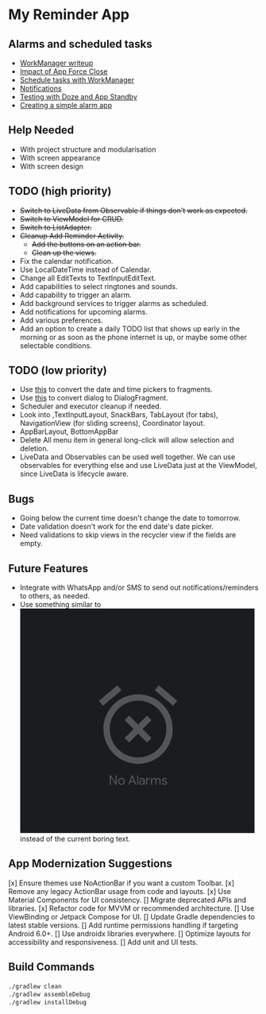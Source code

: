 # My Reminder App

## Alarms and scheduled tasks

* [WorkManager writeup](https://medium.com/google-developer-experts/services-the-life-with-without-and-worker-6933111d62a6)
* [Impact of App Force Close](https://stackoverflow.com/questions/14041208/how-to-reset-alarm-if-app-is-force-closed-in-android?noredirect=1&lq=1)
* [Schedule tasks with WorkManager](https://developer.android.com/topic/libraries/architecture/workmanager)
* [Notifications](https://developer.android.com/guide/topics/ui/notifiers/notifications)
* [Testing with Doze and App Standby](https://developer.android.com/training/monitoring-device-state/doze-standby#testing_doze_and_app_standby)
* [Creating a simple alarm app](https://learntodroid.com/how-to-create-a-simple-alarm-clock-app-in-android/)

## Help Needed

- With project structure and modularisation
- With screen appearance
- With screen design

## TODO (high priority)

* ~~Switch to LiveData from Observable if things don't work as expected.~~
* ~~Switch to ViewModel for CRUD.~~
* ~~Switch to ListAdapter.~~
* ~~Cleanup Add Reminder Activity.~~ 
  * ~~Add the buttons on an action bar.~~
  * ~~Clean up the views.~~
* Fix the calendar notification.
* Use LocalDateTime instead of Calendar.
* Change all EditTexts to TextInputEditText.
* Add capabilities to select ringtones and sounds.
* Add capability to trigger an alarm.
* Add background services to trigger alarms as scheduled.
* Add notifications for upcoming alarms. 
* Add various preferences.
* Add an option to create a daily TODO list that shows up early in the morning or as soon as the phone internet is up, or maybe some other selectable conditions.

## TODO (low priority)

* Use [this](https://developer.android.com/guide/topics/ui/controls/pickers#java) to convert the date and time pickers to fragments.
* Use [this](https://developer.android.com/guide/topics/ui/dialogs) to convert dialog to DialogFragment.
* Scheduler and executor cleanup if needed.
* Look into ,TextInputLayout, SnackBars, TabLayout (for tabs), NavigationView (for sliding screens), Coordinator layout.
* AppBarLayout, BottomAppBar
* Delete All menu item in general long-click will allow selection and deletion.
* LiveData and Observables can be used well together. We can use observables for everything else and use LiveData just at the ViewModel, since LiveData is lifecycle aware.

## Bugs

* Going below the current time doesn't change the date to tomorrow.
* Date validation doesn't work for the end date's date picker.
* Need validations to skip views in the recycler view if the fields are empty.

## Future Features

- Integrate with WhatsApp and/or SMS to send out notifications/reminders to others, as needed.
- Use something similar to ![Empty Reminder screen](./resources/empty_reminder_screen.png) instead of the current boring text.

## App Modernization Suggestions

[x] Ensure themes use NoActionBar if you want a custom Toolbar.
[x] Remove any legacy ActionBar usage from code and layouts.
[x] Use Material Components for UI consistency.
[] Migrate deprecated APIs and libraries.
[x] Refactor code for MVVM or recommended architecture.
[] Use ViewBinding or Jetpack Compose for UI.
[] Update Gradle dependencies to latest stable versions.
[] Add runtime permissions handling if targeting Android 6.0+.
[] Use androidx libraries everywhere.
[] Optimize layouts for accessibility and responsiveness.
[] Add unit and UI tests.

## Build Commands

```shell
./gradlew clean
./gradlew assembleDebug
./gradlew installDebug
```